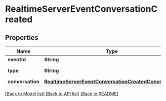 # RealtimeServerEventConversationCreated

## Properties
Name | Type | Description | Notes
------------ | ------------- | ------------- | -------------
**eventId** | **String** | The unique ID of the server event. | 
**type** | **String** | The event type, must be \&quot;conversation.created\&quot;. | 
**conversation** | [**RealtimeServerEventConversationCreatedConversation**](RealtimeServerEventConversationCreatedConversation.md) |  | 

[[Back to Model list]](../README.md#documentation-for-models) [[Back to API list]](../README.md#documentation-for-api-endpoints) [[Back to README]](../README.md)


